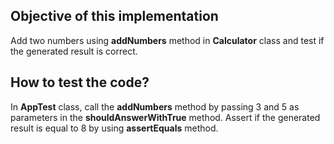 ## Objective of this implementation
Add two numbers using **addNumbers** method in **Calculator** class and test if the generated result is correct. <br />

## How to test the code?
In **AppTest** class, call the **addNumbers** method by passing 3 and 5 as parameters in the **shouldAnswerWithTrue** method. Assert if the generated result is equal to 8 by using **assertEquals** method.
<br />


